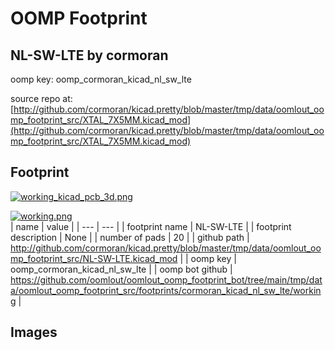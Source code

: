 # OOMP Footprint  
## NL-SW-LTE  by cormoran  
  
oomp key: oomp_cormoran_kicad_nl_sw_lte  
  
source repo at: [http://github.com/cormoran/kicad.pretty/blob/master/tmp/data/oomlout_oomp_footprint_src/XTAL_7X5MM.kicad_mod](http://github.com/cormoran/kicad.pretty/blob/master/tmp/data/oomlout_oomp_footprint_src/XTAL_7X5MM.kicad_mod)  
## Footprint  
  
[![working_kicad_pcb_3d.png](working_kicad_pcb_3d_600.png)](working_kicad_pcb_3d.png)  
  
[![working.png](working_600.png)](working.png)  
| name | value | 
| --- | --- | 
| footprint name | NL-SW-LTE | 
| footprint description | None | 
| number of pads | 20 | 
| github path | http://github.com/cormoran/kicad.pretty/blob/master/tmp/data/oomlout_oomp_footprint_src/NL-SW-LTE.kicad_mod | 
| oomp key | oomp_cormoran_kicad_nl_sw_lte | 
| oomp bot github | https://github.com/oomlout/oomlout_oomp_footprint_bot/tree/main/tmp/data/oomlout_oomp_footprint_src/footprints/cormoran_kicad_nl_sw_lte/working | 
## Images  
